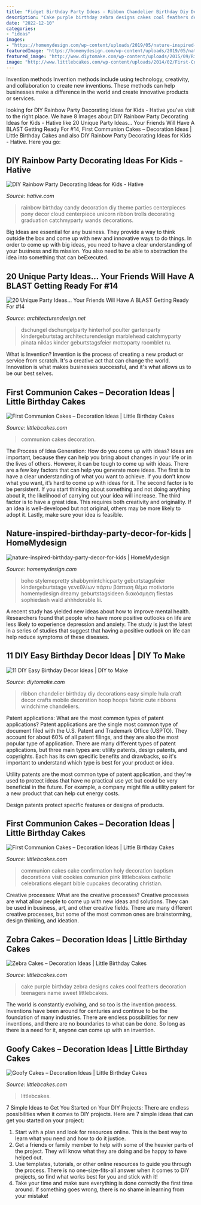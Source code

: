 ```yaml
---
title: "Fidget Birthday Party Ideas - Ribbon Chandelier Birthday Diy Decorations Easy Simple Hula Craft Decor Crafts Mobile Decoration Hoop Hoops Fabric Cute Ribbons Windchime Chandeliers"
description: "Cake purple birthday zebra designs cakes cool feathers decoration teenagers name sweet littlebcakes"
date: "2022-12-10"
categories:
- "ideas"
images:
- "https://homemydesign.com/wp-content/uploads/2019/05/nature-inspired-birthday-party-decor-for-kids.jpg"
featuredImage: "https://homemydesign.com/wp-content/uploads/2019/05/nature-inspired-birthday-party-decor-for-kids.jpg"
featured_image: "http://www.diytomake.com/wp-content/uploads/2015/09/Ribbon-Chandelier.jpg"
image: "http://www.littlebcakes.com/wp-content/uploads/2014/02/First-Communion-Cake-Ideas.jpg"
---
```



Invention methods
Invention methods include using technology, creativity, and collaboration to create new inventions. These methods can help businesses make a difference in the world and create innovative products or services.

	

		
looking for DIY Rainbow Party Decorating Ideas for Kids - Hative you've visit to the right place. We have 8 Images about DIY Rainbow Party Decorating Ideas for Kids - Hative like 20 Unique Party Ideas… Your Friends Will Have A BLAST Getting Ready For #14, First Communion Cakes – Decoration Ideas | Little Birthday Cakes and also DIY Rainbow Party Decorating Ideas for Kids - Hative. Here you go:
		
    
## DIY Rainbow Party Decorating Ideas For Kids - Hative

<img loading=lazy src="https://hative.com/wp-content/uploads/2014/11/diy-rainbow-party-decorating-ideas/4-candy-decoration.jpg" onerror="this.onerror=null;this.src='https://tse2.mm.bing.net/th?id=OIP.GfTxgQhCKywEmuWykiSTCAHaLG&amp;pid=15.1';" alt="DIY Rainbow Party Decorating Ideas for Kids - Hative">

_Source: hative.com_

>rainbow birthday candy decoration diy theme parties centerpieces pony decor cloud centerpiece unicorn ribbon trolls decorating graduation catchmyparty wands decorations. 

	

Big Ideas are essential for any business. They provide a way to think outside the box and come up with new and innovative ways to do things. In order to come up with big ideas, you need to have a clear understanding of your business and its mission. You also need to be able to abstraction the idea into something that can beExecuted.

    
## 20 Unique Party Ideas… Your Friends Will Have A BLAST Getting Ready For #14

<img loading=lazy src="https://cdn.architecturendesign.net/wp-content/uploads/2016/05/AD-Unique-Party-Themes-04.jpg" onerror="this.onerror=null;this.src='https://tse1.mm.bing.net/th?id=OIP.mjJizlYaB36qZCkNaMApDwHaQ1&amp;pid=15.1';" alt="20 Unique Party Ideas… Your Friends Will Have A BLAST Getting Ready For #14">

_Source: architecturendesign.net_

>dschungel dschungelparty hinterhof poulter gartenparty kindergeburtstag architecturendesign marblehead catchmyparty pinata niklas kinder geburtstagsfeier mottoparty roomblet ru. 

	

What is Invention?
Invention is the process of creating a new product or service from scratch. It's a creative act that can change the world. Innovation is what makes businesses successful, and it's what allows us to be our best selves.

    
## First Communion Cakes – Decoration Ideas | Little Birthday Cakes

<img loading=lazy src="http://www.littlebcakes.com/wp-content/uploads/2014/02/Pictures-of-First-Communion-Cakes-627x1024.jpg" onerror="this.onerror=null;this.src='https://tse2.mm.bing.net/th?id=OIP.iNCejBY0aD6J938eaEJdHAHaMG&amp;pid=15.1';" alt="First Communion Cakes – Decoration Ideas | Little Birthday Cakes">

_Source: littlebcakes.com_

>communion cakes decoration. 

	

The Process of Idea Generation: How do you come up with ideas?
Ideas are important, because they can help you bring about changes in your life or in the lives of others. However, it can be tough to come up with ideas. There are a few key factors that can help you generate more ideas. The first is to have a clear understanding of what you want to achieve. If you don’t know what you want, it’s hard to come up with ideas for it. The second factor is to be persistent. If you start thinking about something and not doing anything about it, the likelihood of carrying out your idea will increase. The third factor is to have a great idea. This requires both creativity and originality. If an idea is well-developed but not original, others may be more likely to adopt it. Lastly, make sure your idea is feasible.

    
## Nature-inspired-birthday-party-decor-for-kids | HomeMydesign

<img loading=lazy src="https://homemydesign.com/wp-content/uploads/2019/05/nature-inspired-birthday-party-decor-for-kids.jpg" onerror="this.onerror=null;this.src='https://tse3.mm.bing.net/th?id=OIP.cEhq-xJcX2YAThrjFP-BXAHaLH&amp;pid=15.1';" alt="nature-inspired-birthday-party-decor-for-kids | HomeMydesign">

_Source: homemydesign.com_

>boho stylemepretty shabbymintchicparty geburtstagsfeier kindergeburtstage γενεθλίων πάρτυ βάπτιση θέμα motivtorte homemydesign dreamy geburtstagsideen διακόσμηση fiestas sophiedash wald ahhhdorable lii. 

	

A recent study has yielded new ideas about how to improve mental health. Researchers found that people who have more positive outlooks on life are less likely to experience depression and anxiety. The study is just the latest in a series of studies that suggest that having a positive outlook on life can help reduce symptoms of these diseases.

    
## 11 DIY Easy Birthday Decor Ideas | DIY To Make

<img loading=lazy src="http://www.diytomake.com/wp-content/uploads/2015/09/Ribbon-Chandelier.jpg" onerror="this.onerror=null;this.src='https://tse4.mm.bing.net/th?id=OIP.noenl1HCBNMYO8N7IZNtBQHaLH&amp;pid=15.1';" alt="11 DIY Easy Birthday Decor Ideas | DIY to Make">

_Source: diytomake.com_

>ribbon chandelier birthday diy decorations easy simple hula craft decor crafts mobile decoration hoop hoops fabric cute ribbons windchime chandeliers. 

	

Patent applications: What are the most common types of patent applications?
Patent applications are the single most common type of document filed with the U.S. Patent and Trademark Office (USPTO). They account for about 60% of all patent filings, and they are also the most popular type of application.
There are many different types of patent applications, but three main types are: utility patents, design patents, and copyrights. Each has its own specific benefits and drawbacks, so it's important to understand which type is best for your product or idea.

 Utility patents are the most common type of patent application, and they're used to protect ideas that have no practical use yet but could be very beneficial in the future. For example, a company might file a utility patent for a new product that can help cut energy costs.

Design patents protect specific features or designs of products.

    
## First Communion Cakes – Decoration Ideas | Little Birthday Cakes

<img loading=lazy src="http://www.littlebcakes.com/wp-content/uploads/2014/02/First-Communion-Cake-Ideas.jpg" onerror="this.onerror=null;this.src='https://tse4.mm.bing.net/th?id=OIP.1RPWOvpRM8PYYx0NG-ujNAHaLV&amp;pid=15.1';" alt="First Communion Cakes – Decoration Ideas | Little Birthday Cakes">

_Source: littlebcakes.com_

>communion cakes cake confirmation holy decoration baptism decorations visit cookies comunion pink littlebcakes catholic celebrations elegant bible cupcakes decorating christian. 

	

Creative processes: What are the creative processes?
Creative processes are what allow people to come up with new ideas and solutions. They can be used in business, art, and other creative fields. There are many different creative processes, but some of the most common ones are brainstorming, design thinking, and ideation.

    
## Zebra Cakes – Decoration Ideas | Little Birthday Cakes

<img loading=lazy src="http://www.littlebcakes.com/wp-content/uploads/2014/01/Purple-Zebra-Cake-680x1024.jpg" onerror="this.onerror=null;this.src='https://tse3.mm.bing.net/th?id=OIP.vueJ_8HKu-7WIhOGFVB2_gHaLJ&amp;pid=15.1';" alt="Zebra Cakes – Decoration Ideas | Little Birthday Cakes">

_Source: littlebcakes.com_

>cake purple birthday zebra designs cakes cool feathers decoration teenagers name sweet littlebcakes. 

	

The world is constantly evolving, and so too is the invention process. Inventions have been around for centuries and continue to be the foundation of many industries. There are endless possibilities for new inventions, and there are no boundaries to what can be done. So long as there is a need for it, anyone can come up with an invention.

    
## Goofy Cakes – Decoration Ideas | Little Birthday Cakes

<img loading=lazy src="https://www.littlebcakes.com/wp-content/uploads/2014/05/Goofy-Birthday-Cakes.jpg" onerror="this.onerror=null;this.src='https://tse1.mm.bing.net/th?id=OIP.sA0dhL8ZN8EZG9q1kfIq-gHaJ4&amp;pid=15.1';" alt="Goofy Cakes – Decoration Ideas | Little Birthday Cakes">

_Source: littlebcakes.com_

>littlebcakes. 

	

7 Simple Ideas to Get You Started on Your DIY Projects:
There are endless possibilities when it comes to DIY projects. Here are 7 simple ideas that can get you started on your project:
1. Start with a plan and look for resources online. This is the best way to learn what you need and how to do it justice.
2. Get a friends or family member to help with some of the heavier parts of the project. They will know what they are doing and be happy to have helped out.
3. Use templates, tutorials, or other online resources to guide you through the process. There is no one-size-fits-all answer when it comes to DIY projects, so find what works best for you and stick with it!
4. Take your time and make sure everything is done correctly the first time around. If something goes wrong, there is no shame in learning from your mistake!

